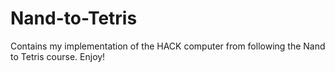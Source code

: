 # Nand-to-Tetris
Contains my implementation of the HACK computer from following the Nand to Tetris course. Enjoy!

